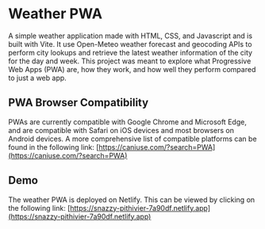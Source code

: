 # Weather PWA

A simple weather application made with HTML, CSS, and Javascript and is built with Vite. It use Open-Meteo weather forecast and geocoding APIs to perform city lookups and retrieve the latest weather information of the city for the day and week. This project was meant to explore what Progressive Web Apps (PWA) are, how they work, and how well they perform compared to just a web app.

## PWA Browser Compatibility

PWAs are currently compatible with Google Chrome and Microsoft Edge, and are compatible with Safari on iOS devices and most browsers on Android devices. A more comprehensive list of compatible platforms can be found in the following link: [https://caniuse.com/?search=PWA](https://caniuse.com/?search=PWA)

## Demo

The weather PWA is deployed on Netlify. This can be viewed by clicking on the following link: [https://snazzy-pithivier-7a90df.netlify.app](https://snazzy-pithivier-7a90df.netlify.app)
